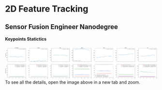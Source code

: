 # 2D Feature Tracking
## Sensor Fusion Engineer Nanodegree

#### Keypoints Statictics
![keypoints_statistics.png](readme_images/keypoints_statistics.png)
To see all the details, open the image above in a new tab and zoom.
